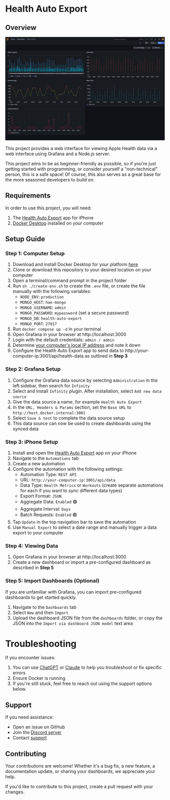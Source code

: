 # Health Auto Export

## Overview

![Helath Dashboard](docs/images/hae-grafana-health-metrics.png)

This project provides a web interface for viewing Apple Health data via a web interface using Grafana and a Node.js server.

This project aims to be as beginner-friendly as possible, so if you're just getting started with programming, or consider yourself a "non-technical" person, this is a safe space! Of course, this also serves as a great base for the more seasoned developers to build on.

## Requirements

In order to use this project, you will need:

1. The [Health Auto Export](https://apple.co/3iqbU2d) app for iPhone
2. [Docker Desktop](https://www.docker.com/products/docker-desktop/) installed on your computer

## Setup Guide

### Step 1: Computer Setup

1. Download and install Docker Desktop for your platform [here](https://www.docker.com/products/docker-desktop/)
2. Clone or download this repository to your desired location on your computer
3. Open a terminal/command prompt in the project folder
4. Run `sh ./create-env.sh` to create the `.env` file, or create the file manually with the following variables:
   - `NODE_ENV`: `production`
   - `MONGO_HOST`: `hae-mongo`
   - `MONGO_USERNAME`: `admin`
   - `MONGO_PASSWORD`: `mypassword` (set a secure password)
   - `MONGO_DB`: `health-auto-export`
   - `MONGO_PORT`: `27017`
5. Run `docker compose up -d` in your terminal
6. Open Grafana in your browser at http://localhost:3000
7. Login with the default credentials: `admin / admin`
8. Determine [your computer's local IP address](https://geekflare.com/consumer-tech/find-ip-address-of-windows-linux-mac-and-website/) and note it down
9. Configure the Health Auto Export app to send data to http://your-computer-ip:3001/api/health-data as outlined in **Step 3**

### Step 2: Grafana Setup

1. Configure the Grafana data source by selecting `Administration` in the left sidebar, then search for `Infinity`
2. Select and install `Infinity` plugin. After installation, select `Add new data source`
3. Give the data source a name, for example `Health Auto Export`
4. In the `URL, Headers & Params` section, set the `Base URL` to `http://host.docker.internal:3001`
5. Select `Save & test` to complete the data source setup
6. This data source can now be used to create dashboards using the synced data

### Step 3: iPhone Setup

1. Install and open the [Health Auto Export](https://apple.co/3iqbU2d) app on your iPhone
2. Navigate to the `Automations` tab
3. Create a new automation
4. Configure the automation with the following settings:
   - Automation Type: `REST API`
   - URL: `http://your-computer-ip:3001/api/data`
   - Data Type: `Health Metrics` or `Workouts` (create separate automations for each if you want to sync different data types)
   - Export Format: `JSON`
   - Aggregate Data: `Enabled` 🟢
   - Aggregate Interval: `Days`
   - Batch Requests: `Enabled` 🟢
5. Tap `Update` in the top navigation bar to save the automation
6. Use `Manual Export` to select a date range and manually trigger a data export to your computer

### Step 4: Viewing Data

1. Open Grafana in your browser at http://localhost:3000
2. Create a new dashboard or import a pre-configured dashboard as described in **Step 5**

### Step 5: Import Dashboards (Optional)

If you are unfamiliar with Grafana, you can import pre-configured dashboards to get started quickly.

1. Navigate to the `Dashboards` tab
2. Select `New` and then `Import`
3. Upload the dashboard JSON file from the `dashboards` folder, or copy the JSON into the `Import via dashboard JSON model` text area

# Troubleshooting

If you encounter issues:

1. You can use [ChatGPT](https://chatgpt.com/) or [Claude](https://claude.ai/) to help you troubleshoot or fix specific errors
2. Ensure Docker is running
3. If you're still stuck, feel free to reach out using the support options below.

## Support

If you need assistance:

- Open an issue on GitHub
- Join the [Discord server](https://discord.gg/PY7urEVDnj)
- Contact [support](https://healthyapps.dev/contact)

## Contributing

Your contributions are welcome! Whether it's a bug fix, a new feature, a documentation update, or sharing your dashboards, we appreciate your help.

If you'd like to contribute to this project, create a pull request with your changes.
